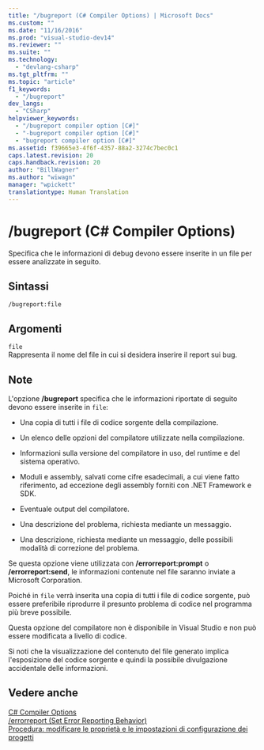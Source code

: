 ```yaml
---
title: "/bugreport (C# Compiler Options) | Microsoft Docs"
ms.custom: ""
ms.date: "11/16/2016"
ms.prod: "visual-studio-dev14"
ms.reviewer: ""
ms.suite: ""
ms.technology: 
  - "devlang-csharp"
ms.tgt_pltfrm: ""
ms.topic: "article"
f1_keywords: 
  - "/bugreport"
dev_langs: 
  - "CSharp"
helpviewer_keywords: 
  - "/bugreport compiler option [C#]"
  - "-bugreport compiler option [C#]"
  - "bugreport compiler option [C#]"
ms.assetid: f39665e3-4f6f-4357-88a2-3274c7bec0c1
caps.latest.revision: 20
caps.handback.revision: 20
author: "BillWagner"
ms.author: "wiwagn"
manager: "wpickett"
translationtype: Human Translation
---
```

# /bugreport (C# Compiler Options)
Specifica che le informazioni di debug devono essere inserite in un file per essere analizzate in seguito.  
  
## Sintassi  
  
```  
/bugreport:file  
```  
  
## Argomenti  
 `file`  
 Rappresenta il nome del file in cui si desidera inserire il report sui bug.  
  
## Note  
 L'opzione **\/bugreport** specifica che le informazioni riportate di seguito devono essere inserite in `file`:  
  
-   Una copia di tutti i file di codice sorgente della compilazione.  
  
-   Un elenco delle opzioni del compilatore utilizzate nella compilazione.  
  
-   Informazioni sulla versione del compilatore in uso, del runtime e del sistema operativo.  
  
-   Moduli e assembly, salvati come cifre esadecimali, a cui viene fatto riferimento, ad eccezione degli assembly forniti con .NET Framework e SDK.  
  
-   Eventuale output del compilatore.  
  
-   Una descrizione del problema, richiesta mediante un messaggio.  
  
-   Una descrizione, richiesta mediante un messaggio, delle possibili modalità di correzione del problema.  
  
 Se questa opzione viene utilizzata con **\/errorreport:prompt** o **\/errorreport:send**, le informazioni contenute nel file saranno inviate a Microsoft Corporation.  
  
 Poiché in `file` verrà inserita una copia di tutti i file di codice sorgente, può essere preferibile riprodurre il presunto problema di codice nel programma più breve possibile.  
  
 Questa opzione del compilatore non è disponibile in Visual Studio e non può essere modificata a livello di codice.  
  
 Si noti che la visualizzazione del contenuto del file generato implica l'esposizione del codice sorgente e quindi la possibile divulgazione accidentale delle informazioni.  
  
## Vedere anche  
 [C\# Compiler Options](../../../csharp/language-reference/compiler-options/index.md)   
 [\/errorreport \(Set Error Reporting Behavior\)](../../../csharp/language-reference/compiler-options/errorreport-compiler-option.md)   
 [Procedura: modificare le proprietà e le impostazioni di configurazione dei progetti](http://msdn.microsoft.com/it-it/e7184bc5-2f2b-4b4f-aa9a-3ecfcbc48b67)